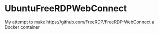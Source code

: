# UbuntuFreeRDPWebConnect

My attempt to make  https://github.com/FreeRDP/FreeRDP-WebConnect a Docker container
